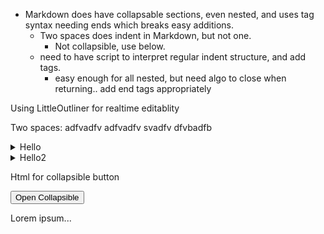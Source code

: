 - Markdown does have collapsable sections, even nested, and uses tag syntax needing ends which breaks easy additions.
  - Two spaces does indent in Markdown, but not one. 
    - Not collapsible, use below.
  - need to have script to interpret regular indent structure, and add tags. 
    - easy enough for all nested, but need algo to close when returning.. add end tags appropriately

Using LittleOutliner for realtime editablity

Two spaces:
adfvadfv
  adfvadfv
    svadfv
  dfvbadfb
       
<details><summary>
Hello
</summary><blockquote>
  
<details><summary>
  World
</summary><blockquote>
  
<details><summary>
    :smile:
</summary><blockquote>
</blockquote></details>
  
</blockquote></details>
  
<details><summary>
  World2
</summary><blockquote>
</blockquote></details>
  
</blockquote></details>
  
<details><summary>
Hello2
</summary><blockquote>
</blockquote></details>

Html for collapsible button

 <button type="button" class="collapsible">Open Collapsible</button>
<div class="content">
  <p>Lorem ipsum...</p>
</div> 
